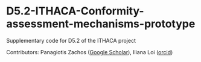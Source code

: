 # D5.2-ITHACA-Conformity-assessment-mechanisms-prototype
 Supplementary code for D5.2 of the ITHACA project

Contributors: Panagiotis Zachos ([Google Scholar](https://scholar.google.co.uk/citations?user=bUWYzDQAAAAJ&hl=en)), Iliana Loi ([orcid](https://orcid.org/0000-0001-9112-0638))
